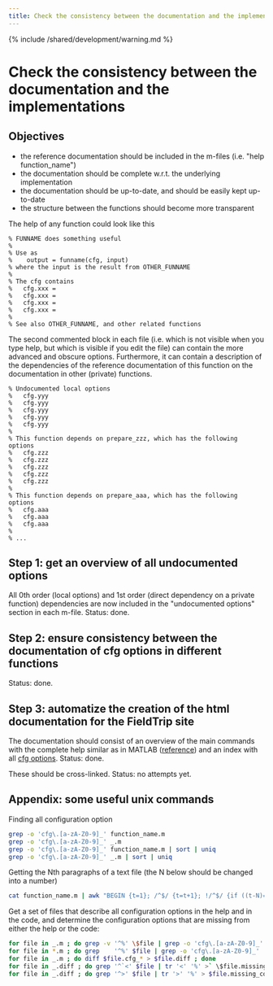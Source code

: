 ```yaml
---
title: Check the consistency between the documentation and the implementations
---
```


{% include /shared/development/warning.md %}

# Check the consistency between the documentation and the implementations

## Objectives

- the reference documentation should be included in the m-files (i.e. "help function_name")
- the documentation should be complete w.r.t. the underlying implementation
- the documentation should be up-to-date, and should be easily kept up-to-date
- the structure between the functions should become more transparent

The help of any function could look like this

    % FUNNAME does something useful
    %
    % Use as
    %    output = funname(cfg, input)
    % where the input is the result from OTHER_FUNNAME
    %
    % The cfg contains
    %   cfg.xxx =
    %   cfg.xxx =
    %   cfg.xxx =
    %   cfg.xxx =
    %
    % See also OTHER_FUNNAME, and other related functions

The second commented block in each file (i.e. which is not visible when you type help, but which is visible if you edit the file) can contain the more advanced and obscure options. Furthermore, it can contain a description of the dependencies of the reference documentation of this function on the documentation in other (private) functions.

    % Undocumented local options
    %   cfg.yyy
    %   cfg.yyy
    %   cfg.yyy
    %   cfg.yyy
    %   cfg.yyy
    %
    % This function depends on prepare_zzz, which has the following options
    %   cfg.zzz
    %   cfg.zzz
    %   cfg.zzz
    %   cfg.zzz
    %   cfg.zzz
    %
    % This function depends on prepare_aaa, which has the following options
    %   cfg.aaa
    %   cfg.aaa
    %   cfg.aaa
    %
    % ...

## Step 1: get an overview of all undocumented options

All 0th order (local options) and 1st order (direct dependency on a private function) dependencies are now included in the "undocumented options" section in each m-file. Status: done.

## Step 2: ensure consistency between the documentation of cfg options in different functions

Status: done.

## Step 3: automatize the creation of the html documentation for the FieldTrip site

The documentation should consist of an overview of the main commands with the complete help similar as in MATLAB ([reference](/reference)) and an index with all [cfg options](/configuration). Status: done.

These should be cross-linked. Status: no attempts yet.

## Appendix: some useful unix commands

Finding all configuration option

```bash
grep -o 'cfg\.[a-zA-Z0-9]_' function_name.m
grep -o 'cfg\.[a-zA-Z0-9]_' _.m
grep -o 'cfg\.[a-zA-Z0-9]_' function_name.m | sort | uniq
grep -o 'cfg\.[a-zA-Z0-9]_' _.m | sort | uniq
```

Getting the Nth paragraphs of a text file (the N below should be changed into a number)

```bash
cat function_name.m | awk "BEGIN {t=1}; /^$/ {t=t+1}; !/^$/ {if ((t-N)==0) print}"
```

Get a set of files that describe all configuration options in the help and in the code, and determine the configuration options that are missing from either the help or the code:

```bash
for file in _.m ; do grep -v '^%' \$file | grep -o 'cfg\.[a-zA-Z0-9]_' | sort | uniq > $file.cfg_code ; done
for file in *.m ; do grep    '^%' $file | grep -o 'cfg\.[a-zA-Z0-9]_' | sort | uniq > \$file.cfg_help ; done
for file in _.m ; do diff $file.cfg_* > $file.diff ; done
for file in _.diff ; do grep '^`<' $file | tr '<' '%' >` \$file.missing_help ; done
for file in _.diff ; do grep '^>' $file | tr '>' '%' > $file.missing_code ; done
```
